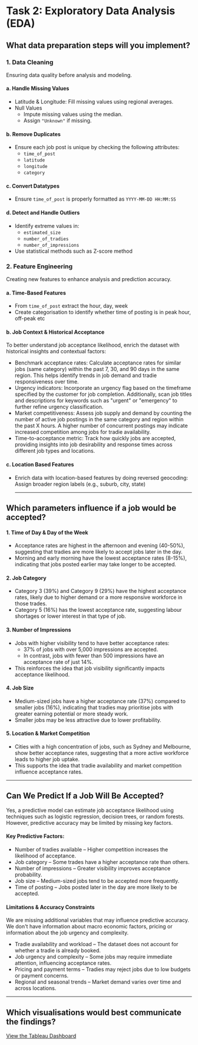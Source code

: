 # Task 2: Exploratory Data Analysis (EDA)

## What data preparation steps will you implement?

### 1. Data Cleaning

Ensuring data quality before analysis and modeling.

#### a. Handle Missing Values
- Latitude & Longitude: Fill missing values using regional averages.
- Null Values
  - Impute missing values using the median.  
  - Assign `"Unknown"` if missing.  

#### b. Remove Duplicates
- Ensure each job post is unique by checking the following attributes:
  - `time_of_post`
  - `latitude`
  - `longitude`
  - `category`

#### c. Convert Datatypes
- Ensure `time_of_post` is properly formatted as `YYYY-MM-DD HH:MM:SS`

#### d. Detect and Handle Outliers
- Identify extreme values in:
  - `estimated_size`
  - `number_of_tradies`
  - `number_of_impressions`
- Use statistical methods such as Z-score method

### 2. Feature Engineering

Creating new features to enhance analysis and prediction accuracy.

#### a. Time-Based Features
- From `time_of_post` extract the hour, day, week 
- Create categorisation to identify whether time of posting is in peak hour, off-peak etc

#### b. Job Context & Historical Acceptance
To better understand job acceptance likelihood, enrich the dataset with historical insights and contextual factors:
- Benchmark acceptance rates: Calculate acceptance rates for similar jobs (same category) within the past 7, 30, and 90 days in the same region. This helps identify trends in job demand and tradie responsiveness over time.
- Urgency indicators: Incorporate an urgency flag based on the timeframe specified by the customer for job completion. Additionally, scan job titles and descriptions for keywords such as "urgent" or "emergency" to further refine urgency classification.
- Market competitiveness: Assess job supply and demand by counting the number of active job postings in the same category and region within the past X hours. A higher number of concurrent postings may indicate increased competition among jobs for tradie availability.
- Time-to-acceptance metric: Track how quickly jobs are accepted, providing insights into job desirability and response times across different job types and locations.


#### c. Location Based Features
- Enrich data with location-based features by doing reversed geocoding: Assign broader region labels (e.g., suburb, city, state)

  ---

## Which parameters influence if a job would be accepted?

#### 1. Time of Day & Day of the Week  
- Acceptance rates are highest in the afternoon and evening (40-50%), suggesting that tradies are more likely to accept jobs later in the day.  
- Morning and early morning have the lowest acceptance rates (8-15%), indicating that jobs posted earlier may take longer to be accepted.

#### 2. Job Category  
- Category 3 (39%) and Category 9 (29%) have the highest acceptance rates, likely due to higher demand or a more responsive workforce in those trades.  
- Category 5 (16%) has the lowest acceptance rate, suggesting labour shortages or lower interest in that type of job.

#### 3. Number of Impressions  
- Jobs with higher visibility tend to have better acceptance rates:  
  - 37% of jobs with over 5,000 impressions are accepted.  
  - In contrast, jobs with fewer than 500 impressions have an acceptance rate of just 14%.  
- This reinforces the idea that job visibility significantly impacts acceptance likelihood.

#### 4. Job Size  
- Medium-sized jobs have a higher acceptance rate (37%) compared to smaller jobs (16%), indicating that tradies may prioritise jobs with greater earning potential or more steady work.  
- Smaller jobs may be less attractive due to lower profitability.

#### 5. Location & Market Competition  
- Cities with a high concentration of jobs, such as Sydney and Melbourne, show better acceptance rates, suggesting that a more active workforce leads to higher job uptake.  
- This supports the idea that tradie availability and market competition influence acceptance rates.

---

## Can We Predict If a Job Will Be Accepted?

Yes, a predictive model can estimate job acceptance likelihood using techniques such as logistic regression, decision trees, or random forests. However, predictive accuracy may be limited by missing key factors.

#### Key Predictive Factors:
- Number of tradies available – Higher competition increases the likelihood of acceptance.  
- Job category – Some trades have a higher acceptance rate than others.  
- Number of impressions – Greater visibility improves acceptance probability.  
- Job size – Medium-sized jobs tend to be accepted more frequently.  
- Time of posting – Jobs posted later in the day are more likely to be accepted.


####  Limitations & Accuracy Constraints
We are missing additional variables that may influence predictive accuracy. We don't have information about macro economic factors, pricing or information about the job urgency and complexity.
- Tradie availability and workload – The dataset does not account for whether a tradie is already booked.
- Job urgency and complexity – Some jobs may require immediate attention, influencing acceptance rates.
- Pricing and payment terms – Tradies may reject jobs due to low budgets or payment concerns.
- Regional and seasonal trends – Market demand varies over time and across locations.


-----
## Which visualisations would best communicate the findings?

[View the Tableau Dashboard](https://public.tableau.com/views/Book1_17396864916990/HighPagesAcceptanceRateInfluences?:language=en-US&publish=yes&:sid=&:redirect=auth&:display_count=n&:origin=viz_share_link)
